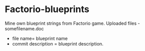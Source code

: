 # Factorio-blueprints
Mine own blueprint strings from Factorio game.
Uploaded files - somefilename.doc 
- file name= blueprint name
- commit description = blueprint description.
